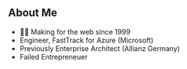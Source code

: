 ## About Me

- 👩‍💻 Making for the web since 1999
- Engineer, FastTrack for Azure (Microsoft)
- Previously Enterprise Architect (Allianz Germany)
- Failed Entrepreneuer
